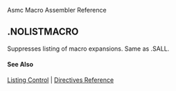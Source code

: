 Asmc Macro Assembler Reference

## .NOLISTMACRO

Suppresses listing of macro expansions. Same as .SALL.

#### See Also

[Listing Control](listing-control.md) | [Directives Reference](readme.md)
